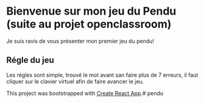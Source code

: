 # Bienvenue sur mon jeu du Pendu (suite au projet openclassroom)

Je suis ravis de vous présenter mon premier jeu du pendu!

## Régle du jeu

Les régles sont simple, trouvé le mot avant san faire plus de 7 erreurs, il faut cliquer sur le clavier virtuel afin de faire avancer le jeu.


This project was bootstrapped with [Create React App](https://github.com/facebook/create-react-app).# pendu
